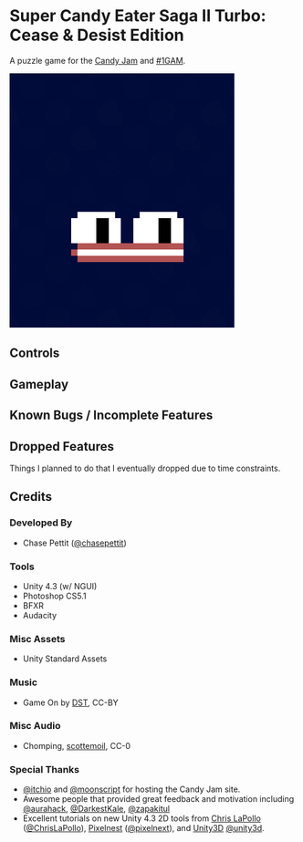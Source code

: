 # Super Candy Eater Saga II Turbo: Cease & Desist Edition

A puzzle game for the [Candy Jam](http://itch.io/jam/candyjam) and [#1GAM](http://www.onegameamonth.com/).

![screen1](https://github.com/Chaser324/supercandyeater/blob/master/screen1.gif?raw=true)

## Controls



## Gameplay



## Known Bugs / Incomplete Features



## Dropped Features

Things I planned to do that I eventually dropped due to time constraints.



## Credits

### Developed By
* Chase Pettit ([@chasepettit](https://twitter.com/chasepettit))

### Tools
* Unity 4.3 (w/ NGUI)
* Photoshop CS5.1
* BFXR
* Audacity

### Misc Assets
* Unity Standard Assets

### Music
* Game On by [DST](http://nosoapradio.us), CC-BY

### Misc Audio
* Chomping, [scottemoil](http://www.freesound.org/people/scottemoil/sounds/188440/), CC-0

### Special Thanks
* [@itchio](https://twitter.com/itchio) and [@moonscript](https://twitter.com/moonscript) for hosting the Candy Jam site.
* Awesome people that provided great feedback and motivation including [@aurahack](https://twitter.com/aurahack), [@DarkestKale](https://twitter.com/DarkestKale), [@zapakitul](https://twitter.com/zapakitul)
* Excellent tutorials on new Unity 4.3 2D tools from [Chris LaPollo](http://www.raywenderlich.com/61532/unity-2d-tutorial-getting-started) ([@ChrisLaPollo](https://twitter.com/ChrisLaPollo)), [Pixelnest](http://pixelnest.io/tutorials/2d-game-unity/) ([@pixelnext](https://twitter.com/pixelnest)), and [Unity3D](http://www.youtube.com/watch?v=4qE8cuHI93c) [@unity3d](https://twitter.com/unity3d).
